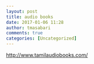```yaml
---
layout: post
title: audio books
date: 2017-01-06 11:28
author: tmasabari
comments: true
categories: [Uncategorized]
---
```

http://www.tamilaudiobooks.com/

&nbsp;
